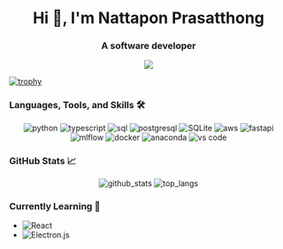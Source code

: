 <h1 align="center">Hi 👋, I'm Nattapon Prasatthong</h1>
<h3 align="center">A software developer</h3>
<div align="center">
  <a href="https://www.linkedin.com/in/nattapon-prasatthong-41475b247/">
    <img src="https://img.shields.io/badge/linkedin-%230077B5.svg?style=for-the-badge&logo=linkedin&logoColor=white">
  </a>
</div>

[![trophy](https://github-profile-trophy.vercel.app/?username=paicaloid&theme=onedark&no-frame=true)](https://github.com/ryo-ma/github-profile-trophy)

### Languages, Tools, and Skills 🛠
<div align="center">
  <img src="https://img.shields.io/badge/python-3776AB?style=for-the-badge&logo=python&logoColor=white" alt="python" />
  <img src="https://img.shields.io/badge/TypeScript-3178C6?style=for-the-badge&logo=typescript&logoColor=white" alt="typescript" />
  <img src="https://img.shields.io/badge/SQL-407AFC?style=for-the-badge&logo=icloud&logoColor=white" alt="sql" />
  <img src="https://img.shields.io/badge/postgresql-336791?style=for-the-badge&logo=postgresql&logoColor=white" alt="postgresql" />
  <img src="https://img.shields.io/badge/sqlite-003B57?style=for-the-badge&logo=sqlite&logoColor=white" alt="SQLite" />
  <img src="https://img.shields.io/badge/aws-232F3E?style=for-the-badge&logo=amazonaws&logoColor=white" alt="aws" />
  <img src="https://img.shields.io/badge/FastAPI-005571?style=for-the-badge&logo=fastapi" alt="fastapi" />
  <img src="https://img.shields.io/badge/mlflow-%23d9ead3.svg?style=for-the-badge&logo=numpy&logoColor=blue" alt="mlflow" />
  <img src="https://img.shields.io/badge/docker-%230db7ed.svg?style=for-the-badge&logo=docker&logoColor=white" alt="docker" />
  <img src="https://img.shields.io/badge/Anaconda-%2344A833.svg?style=for-the-badge&logo=anaconda&logoColor=white" alt="anaconda" />
  <img src="https://img.shields.io/badge/vs%20code-007ACC?style=for-the-badge&logo=visual%20studio%20code&logoColor=white" alt="vs code" />
  
  
</div>

### GitHub Stats 📈
<div align="center">
  <img src="https://github-readme-stats-omega-two-42.vercel.app/api?username=paicaloid&show_icons=true&theme=onedark" alt="github_stats" />
  <img src="https://github-readme-stats-omega-two-42.vercel.app/api/top-langs?username=paicaloid&size_weight=0.5&count_weight=0.5&layout=compact&theme=onedark" alt="top_langs" />
</div>


### Currently Learning 🌱
- ![React](https://img.shields.io/badge/react-%2320232a.svg?style=for-the-badge&logo=react&logoColor=%2361DAFB)
- ![Electron.js](https://img.shields.io/badge/Electron-191970?style=for-the-badge&logo=Electron&logoColor=white)
